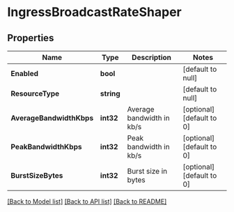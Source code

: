 # IngressBroadcastRateShaper

## Properties
Name | Type | Description | Notes
------------ | ------------- | ------------- | -------------
**Enabled** | **bool** |  | [default to null]
**ResourceType** | **string** |  | [default to null]
**AverageBandwidthKbps** | **int32** | Average bandwidth in kb/s | [optional] [default to 0]
**PeakBandwidthKbps** | **int32** | Peak bandwidth in kb/s | [optional] [default to 0]
**BurstSizeBytes** | **int32** | Burst size in bytes | [optional] [default to 0]

[[Back to Model list]](../README.md#documentation-for-models) [[Back to API list]](../README.md#documentation-for-api-endpoints) [[Back to README]](../README.md)

